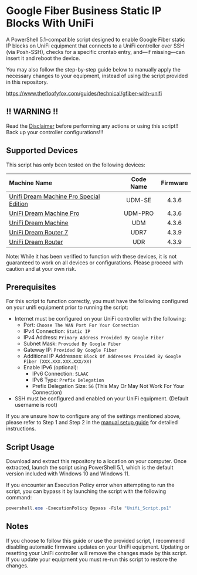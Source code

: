 # Google Fiber Business Static IP Blocks With UniFi
A PowerShell 5.1–compatible script designed to enable Google Fiber static IP blocks on UniFi equipment that connects to a UniFi controller over SSH (via Posh-SSH), checks for a specific crontab entry, and—if missing—can insert it and reboot the device.

You may also follow the step-by-step guide below to manually apply the necessary changes to your equipment, instead of using the script provided in this repository.

https://www.thefloofyfox.com/guides/technical/gfiber-with-unifi

## !! WARNING !!
Read the [Disclaimer](https://github.com/xkodyhuskyx/gfiberwithunifi/blob/main/DISCLAIMER.md) before performing any actions or using this script!! Back up your controller configurations!!!

## Supported Devices
This script has only been tested on the following devices:

| Machine Name | Code Name | Firmware |
| :--- | :---: | :---: |
| [Unifi Dream Machine Pro Special Edition](https://store.ui.com/products/udm-se?ref_id=github) | UDM-SE | 4.3.6 |
| [UniFi Dream Machine Pro](https://store.ui.com/products/udm-pro) | UDM-PRO | 4.3.6 |
| [UniFi Dream Machine](https://store.ui.com/products/udm) | UDM | 4.3.6 |
| [UniFi Dream Router 7](https://store.ui.com/products/udr7) | UDR7 | 4.3.9 |
| [UniFi Dream Router](https://store.ui.com/products/udr) | UDR | 4.3.9 |


Note: While it has been verified to function with these devices, it is not guaranteed to work on all devices or configurations. Please proceed with caution and at your own risk.

## Prerequisites
For this script to function correctly, you must have the following configured on your unifi equipment prior to running the script:

- Internet must be configured on your UniFi controller with the following:
  - Port: `Choose The WAN Port For Your Connection`
  - IPv4 Connection: `Static IP`
  - IPv4 Address: `Primary Address Provided By Google Fiber`
  - Subnet Mask: `Provided By Google Fiber`
  - Gateway IP: `Provided By Google Fiber`
  - Additional IP Addresses: `Block Of Addresses Provided By Google Fiber (XXX.XXX.XXX.XXX/XX)`
  - Enable IPv6 (optional):
    - IPv6 Connection: `SLAAC`
    - IPv6 Type: `Prefix Delegation`
    - Prefix Delegation Size: `56` (This May Or May Not Work For Your Connection)
- SSH must be configured and enabled on your UniFi equipment. (Default username is root)

If you are unsure how to configure any of the settings mentioned above, please refer to Step 1 and Step 2 in the [manual setup guide](https://github.com/xkodyhuskyx/gfiberwithunifi/wiki/Manual-Setup-(Without-Using-Script)) for detailed instructions.

## Script Usage

Download and extract this repository to a location on your computer. Once extracted, launch the script using PowerShell 5.1, which is the default version included with Windows 10 and Windows 11.

If you encounter an Execution Policy error when attempting to run the script, you can bypass it by launching the script with the following command:

```powershell
powershell.exe -ExecutionPolicy Bypass -File "Unifi_Script.ps1"
```

## Notes

If you choose to follow this guide or use the provided script, I recommend disabling automatic firmware updates on your UniFi equipment. Updating or resetting your UniFi controller will remove the changes made by this script. If you update your equipment you must re-run this script to restore the changes.
